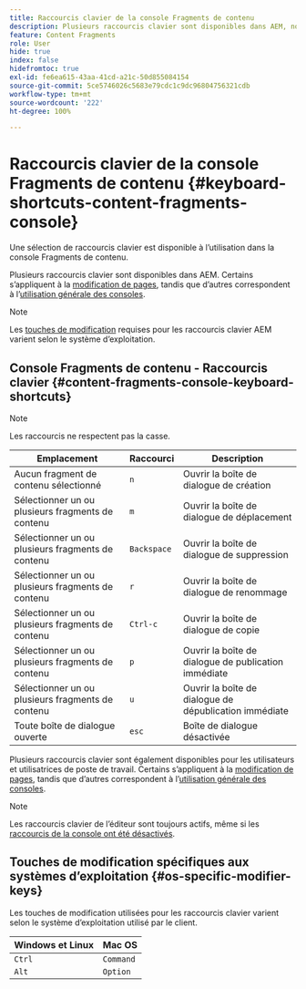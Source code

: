 ```yaml
---
title: Raccourcis clavier de la console Fragments de contenu
description: Plusieurs raccourcis clavier sont disponibles dans AEM, notamment pour la gestion des fragments de contenu.
feature: Content Fragments
role: User
hide: true
index: false
hidefromtoc: true
exl-id: fe6ea615-43aa-41cd-a21c-50d855084154
source-git-commit: 5ce5746026c5683e79cdc1c9dc96804756321cdb
workflow-type: tm+mt
source-wordcount: '222'
ht-degree: 100%

---
```


# Raccourcis clavier de la console Fragments de contenu {#keyboard-shortcuts-content-fragments-console}

<!--
hide: yes
index: no
hidefromtoc: yes
-->

Une sélection de raccourcis clavier est disponible à l’utilisation dans la console Fragments de contenu.

Plusieurs raccourcis clavier sont disponibles dans AEM. Certains s’appliquent à la [modification de pages](/help/sites-cloud/authoring/fundamentals/keyboard-shortcuts.md), tandis que d’autres correspondent à l’[utilisation générale des consoles](/help/sites-cloud/authoring/getting-started/keyboard-shortcuts.md).

>[!NOTE]
>
>Les [touches de modification](#os-specific-modifier-keys) requises pour les raccourcis clavier AEM varient selon le système d’exploitation.

## Console Fragments de contenu - Raccourcis clavier {#content-fragments-console-keyboard-shortcuts}

>[!NOTE]
>
>Les raccourcis ne respectent pas la casse.

| Emplacement | Raccourci | Description |
|---|---|---|
| Aucun fragment de contenu sélectionné | `n` | Ouvrir la boîte de dialogue de création |
| Sélectionner un ou plusieurs fragments de contenu | `m` | Ouvrir la boîte de dialogue de déplacement |
| Sélectionner un ou plusieurs fragments de contenu | `Backspace` | Ouvrir la boîte de dialogue de suppression |
| Sélectionner un ou plusieurs fragments de contenu | `r` | Ouvrir la boîte de dialogue de renommage |
| Sélectionner un ou plusieurs fragments de contenu | `Ctrl-c` | Ouvrir la boîte de dialogue de copie |
| Sélectionner un ou plusieurs fragments de contenu | `p` | Ouvrir la boîte de dialogue de publication immédiate |
| Sélectionner un ou plusieurs fragments de contenu | `u` | Ouvrir la boîte de dialogue de dépublication immédiate |
| Toute boîte de dialogue ouverte | `esc` | Boîte de dialogue désactivée |

Plusieurs raccourcis clavier sont également disponibles pour les utilisateurs et utilisatrices de poste de travail. Certains s’appliquent à la [modification de pages](/help/sites-cloud/authoring/fundamentals/keyboard-shortcuts.md), tandis que d’autres correspondent à l’[utilisation générale des consoles](/help/sites-cloud/authoring/getting-started/keyboard-shortcuts.md).

>[!NOTE]
>
>Les raccourcis clavier de l’éditeur sont toujours actifs, même si les [raccourcis de la console ont été désactivés](/help/sites-cloud/authoring/getting-started/keyboard-shortcuts.md#deactivating-keyboard-shortcuts).

## Touches de modification spécifiques aux systèmes d’exploitation {#os-specific-modifier-keys}

Les touches de modification utilisées pour les raccourcis clavier varient selon le système d’exploitation utilisé par le client.

| Windows et Linux | Mac OS |
|---|---|
| `Ctrl` | `Command` |
| `Alt` | `Option` |
